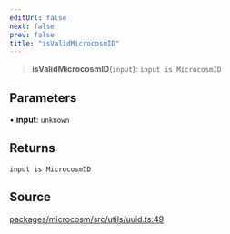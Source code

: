 ```yaml
---
editUrl: false
next: false
prev: false
title: "isValidMicrocosmID"
---
```


> **isValidMicrocosmID**(`input`): `input is MicrocosmID`

## Parameters

• **input**: `unknown`

## Returns

`input is MicrocosmID`

## Source

[packages/microcosm/src/utils/uuid.ts:49](https://github.com/nodenogg-in/alpha-p2p/blob/abd15ac8ea05df755d6048ca2d2de6e86911127a/packages/microcosm/src/utils/uuid.ts#L49)
